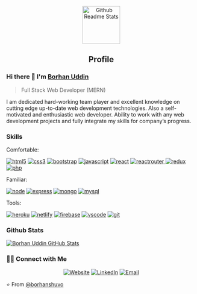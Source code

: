 <p align="center">
 <img width="100px" src="https://res.cloudinary.com/anuraghazra/image/upload/v1594908242/logo_ccswme.svg" align="center" alt="Github Readme Stats" />
 <h2 align="center">Profile</h2>
</p>

### Hi there 👋 I'm [Borhan Uddin](https://borhan-uddin-portfolio.web.app/)
> Full Stack Web Developer (MERN)

<div>
 <p>
I am dedicated hard-working team player and excellent knowledge on cutting edge up-to-date web development technologies. Also a self-motivated and enthusiastic web developer. Ability to work with any web development projects and fully integrate my skills for company’s progress.
</p>
</div>
 
### Skills

Comfortable:
<p>
<a href="https://github.com/borhanshuvo"><img src="https://img.shields.io/badge/HTML5-E34F26?style=for-the-badge&logo=html5&logoColor=white" alt="html5"></a>
<a href="https://github.com/borhanshuvo"><img src="https://img.shields.io/badge/CSS3-1572B6?style=for-the-badge&logo=css3&logoColor=white" alt="css3"></a>
 <a href="https://github.com/borhanshuvo"><img src="https://img.shields.io/badge/Bootstrap-563D7C?style=for-the-badge&logo=bootstrap&logoColor=white" alt="bootstrap"></a>
<a href="https://github.com/borhanshuvo"><img src="https://img.shields.io/badge/JavaScript-323330?style=for-the-badge&logo=javascript&logoColor=F7DF1E" alt="javascript"></a>
<a href="https://github.com/borhanshuvo"><img src="https://img.shields.io/badge/React-20232A?style=for-the-badge&logo=react&logoColor=61DAFB" alt="react"></a>
<a href="https://github.com/borhanshuvo"><img src="https://img.shields.io/badge/React_Router-CA4245?style=for-the-badge&logo=react-router&logoColor=white" alt="reactrouter">
<a href="https://github.com/borhanshuvo"><img src="https://img.shields.io/badge/Redux-593D88?style=for-the-badge&logo=redux&logoColor=white" alt="redux"></a>
</a>
<a href="https://github.com/borhanshuvo"><img src="https://img.shields.io/badge/PHP-777BB4?style=for-the-badge&logo=php&logoColor=white" alt="php"></a>
</p>

Familiar:
<p>
<a href="https://github.com/borhanshuvo"><img src="https://img.shields.io/badge/Node.js-43853D?style=for-the-badge&logo=node-dot-js&logoColor=white" alt="node"></a>
<a href="https://github.com/borhanshuvo"><img src="https://img.shields.io/badge/Express.js-000000?style=for-the-badge&logo=express&logoColor=white" alt="express"></a>
<a href="https://github.com/borhanshuvo"><img src="https://img.shields.io/badge/MongoDB-4EA94B?style=for-the-badge&logo=mongodb&logoColor=white" alt="mongo"></a>
<a href="https://github.com/borhanshuvo"><img src="https://img.shields.io/badge/MySQL-00000F?style=for-the-badge&logo=mysql&logoColor=white" alt="mysql"></a>
</p>

Tools:
<p>
<a href="https://github.com/borhanshuvo"><img src="https://img.shields.io/badge/Heroku-430098?style=for-the-badge&logo=heroku&logoColor=white" alt="heroku"></a>
<a href="https://github.com/borhanshuvo"><img src="https://img.shields.io/badge/Netlify-00C7B7?style=for-the-badge&logo=netlify&logoColor=white" alt="netlify"></a>
<a href="https://github.com/borhanshuvo"><img src="https://img.shields.io/badge/firebase-ffca28?style=for-the-badge&logo=firebase&logoColor=black" alt="firebase"></a>
<a href="https://github.com/borhanshuvo"><img src="https://img.shields.io/badge/vscode-blue.svg?style=for-the-badge&logo=visual-studio-code&labelColor=ffffff&logoColor=blue" alt="vscode"></a>
<a href="https://github.com/borhanshuvo"><img src="https://img.shields.io/badge/git-F05032.svg?style=for-the-badge&logo=git&logoColor=F05032&labelColor=ffffff" alt="git"></a>
<p/>

### Github Stats

[![Borhan Uddin GitHub Stats](https://github-readme-stats.vercel.app/api?username=borhanshuvo&show_icons=true&count_private=true)](https://github.com/borhanshuvo)

<h3> 🤝🏻 Connect with Me </h3>

<p align="center">
 <a href="https://borhan-uddin-portfolio.web.app" target="_blank"><img alt="Website" src="https://img.shields.io/badge/Portfolio-https://borhan_uddin_portfolio.web.app-blue?style=flat&logo=google-chrome"></a>
<a href="https://www.linkedin.com/in/borhan-uddin-015/" target="_blank"><img alt="LinkedIn" src="https://img.shields.io/badge/LinkedIn-@borhanuddin-blue?style=flat&logo=linkedin"></a>
<a href="mailto:borhan015@gmail.com"><img alt="Email" src="https://img.shields.io/badge/Email-borhan015@gmail.com-blue?style=flat&logo=gmail"></a>
</p>

⭐️ From [@borhanshuvo](https://github.com/borhanshuvo)

